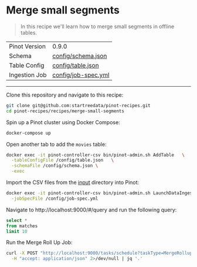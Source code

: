 # Merge small segments

> In this recipe we'll learn how to merge small segments in offline tables.

<table>
  <tr>
    <td>Pinot Version</td>
    <td>0.9.0</td>
  </tr>
  <tr>
    <td>Schema</td>
    <td><a href="config/schema.json">config/schema.json</a></td>
  </tr>
    <tr>
    <td>Table Config</td>
    <td><a href="config/table.json">config/table.json</a></td>
  </tr>
      <tr>
    <td>Ingestion Job</td>
    <td><a href="config/job-spec.yml">config/job-spec.yml</a></td>
  </tr>
</table>

***

Clone this repository and navigate to this recipe:

```bash
git clone git@github.com:startreedata/pinot-recipes.git
cd pinot-recipes/recipes/merge-small-segments
```

Spin up a Pinot cluster using Docker Compose:

```bash
docker-compose up
```

Open another tab to add the `movies` table:

```bash
docker exec -it pinot-controller-csv bin/pinot-admin.sh AddTable   \
  -tableConfigFile /config/table.json   \
  -schemaFile /config/schema.json \
  -exec
```

Import the CSV files from the [input](input) directory into Pinot:

```bash
docker exec -it pinot-controller-csv bin/pinot-admin.sh LaunchDataIngestionJob \
  -jobSpecFile /config/job-spec.yml
```

Navigate to http://localhost:9000/#/query and run the following query:

```sql
select * 
from matches 
limit 10
```

Run the Merge Roll Up Job:

```bash
curl -X POST "http://localhost:9000/tasks/schedule?taskType=MergeRollupTask&tableName=matches_OFFLINE" \
  -H "accept: application/json" 2>/dev/null | jq '.'
```

